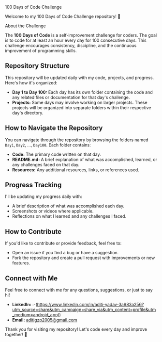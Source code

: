  100 Days of Code Challenge

Welcome to my 100 Days of Code Challenge repository! 🎉

 About the Challenge

The **100 Days of Code** is a self-improvement challenge for coders. The goal is to code for at least an hour every day for 100 consecutive days. This challenge encourages consistency, discipline, and the continuous improvement of programming skills.

## Repository Structure

This repository will be updated daily with my code, projects, and progress. Here's how it's organized:

- **Day 1 to Day 100:** Each day has its own folder containing the code and any related files or documentation for that day's challenge.
- **Projects:** Some days may involve working on larger projects. These projects will be organized into separate folders within their respective day's directory.

## How to Navigate the Repository

You can navigate through the repository by browsing the folders named `Day1`, `Day2`, ..., `Day100`. Each folder contains:
- **Code:** The primary code written on that day.
- **README.md:** A brief explanation of what was accomplished, learned, or any challenges faced on that day.
- **Resources:** Any additional resources, links, or references used.


## Progress Tracking

I'll be updating my progress daily with:
- A brief description of what was accomplished each day.
- Screenshots or videos where applicable.
- Reflections on what I learned and any challenges I faced.

## How to Contribute

If you'd like to contribute or provide feedback, feel free to:
- Open an issue if you find a bug or have a suggestion.
- Fork the repository and create a pull request with improvements or new features.

## Connect with Me

Feel free to connect with me for any questions, suggestions, or just to say hi!

- **LinkedIn:** :-(https://www.linkedin.com/in/aditi-yadav-3a983a256?utm_source=share&utm_campaign=share_via&utm_content=profile&utm_medium=android_app))
- **Email:** aditigzp2005@gmail.com

Thank you for visiting my repository! Let's code every day and improve together! 🚀

